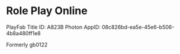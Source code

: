 # Role Play Online
PlayFab Title ID: A823B
Photon AppID: 08c826bd-ea5e-45e6-b506-4b8a480ff1e8

Formerly gb0122
